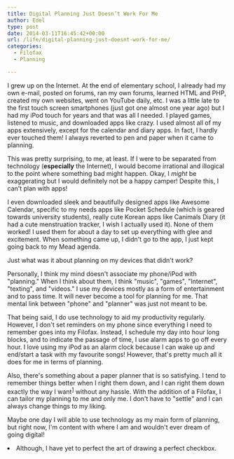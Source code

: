 ```yaml
---
title: Digital Planning Just Doesn’t Work For Me
author: Edel
type: post
date: 2014-03-11T16:45:42+00:00
url: /life/digital-planning-just-doesnt-work-for-me/
categories:
  - Filofax
  - Planning

---
```

I grew up on the Internet. At the end of elementary school, I already had my own e-mail, posted on forums, ran my own forums, learned HTML and PHP, created my own websites, went on YouTube daily, etc. I was a little late to the first touch screen smartphones (just got one almost one year ago) but I had my iPod touch for years and that was all I needed. I played games, listened to music, and downloaded apps like crazy. I used almost all of my apps extensively, except for the calendar and diary apps. In fact, I hardly ever touched them! I always reverted to pen and paper when it came to planning.

This was pretty surprising, to me, at least. If I were to be separated from technology (**especially** the Internet), I would become irrational and illogical to the point where something bad might happen. Okay, I _might_ be exaggerating but I would definitely not be a happy camper! Despite this, I can't plan with apps!

I even downloaded sleek and beautifully designed apps like Awesome Calendar, specific to my needs apps like Pocket Schedule (which is geared towards university students), really cute Korean apps like Canimals Diary (it had a cute menstruation tracker, I wish I actually used it). None of them worked! I used them for about a day to set up everything with glee and excitement. When something came up, I didn't go to the app, I just kept going back to my Mead agenda.

Just what was it about planning on my devices that didn't work?

Personally, I think my mind doesn't associate my phone/iPod with "planning." When I think about them, I think "music", "games", "Internet", "texting", and "videos." I use my devices mostly as a form of entertainment and to pass time. It will never become a tool for planning for me. That mental link between "phone" and "planner" was just not meant to be.

That being said, I do use technology to aid my productivity regularly. However, I don't set reminders on my phone since everything I need to remember goes into my Filofax. Instead, I schedule my day into hour long blocks, and to indicate the passage of time, I use alarm apps to go off every hour. I love using my iPod as an alarm clock because I can wake up and end/start a task with my favourite songs! However, that's pretty much all it does for me in terms of planning.

Also, there's something about a paper planner that is so satisfying. I tend to remember things better when I right them down, and I can right them down exactly the way I want<sup class="footnote"><a href="#foot_ajs-fn-id_1-670" id="back_ajs-fn-id_1-670">1</a></sup> without any hassle. With the addition of a Filofax, I can tailor my planning to me and only me. I don't have to "settle" and I can always change things to my liking.

Maybe one day I will able to use technology as my main form of planning, but right now, I'm content with where I am and wouldn't ever dream of going digital!


  <li>
    <a id="foot_ajs-fn-id_1-670"></a>Although, I have yet to perfect the art of drawing a perfect checkbox.&nbsp;&nbsp;<a class="ajs-back-link" href="#back_ajs-fn-id_1-670"></a>
  </li>


<div id="ajs-fn-id_1-670" style="display:none;margin:0;" class="ajs-footnote-popup">
  <div>
    Although, I have yet to perfect the art of drawing a perfect checkbox.
  </div>
</div>